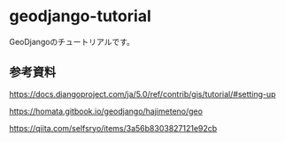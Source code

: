 # geodjango-tutorial
GeoDjangoのチュートリアルです。

## 参考資料
https://docs.djangoproject.com/ja/5.0/ref/contrib/gis/tutorial/#setting-up

https://homata.gitbook.io/geodjango/hajimeteno/geo

https://qiita.com/selfsryo/items/3a56b8303827121e92cb
